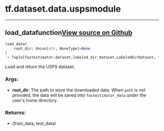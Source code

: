 # tf.dataset.data.usps<span class="tag">module</span>

---

## load_data<span class="tag">function</span><a class="sourcelink" href=https://github.com/fastestimator/fastestimator/blob/r1.0/fastestimator/dataset/data/usps.py/#L87-L131>View source on Github</a>
```python
load_data(
	root_dir: Union[str, NoneType]=None
)
-> Tuple[fastestimator.dataset.labeled_dir_dataset.LabeledDirDataset, fastestimator.dataset.labeled_dir_dataset.LabeledDirDataset]
```
Load and return the USPS dataset.


<h3>Args:</h3>


* **root_dir**: The path to store the downloaded data. When `path` is not provided, the data will be saved into `fastestimator_data` under the user's home directory. 

<h3>Returns:</h3>

<ul class="return-block"><li>    (train_data, test_data)</li></ul>

